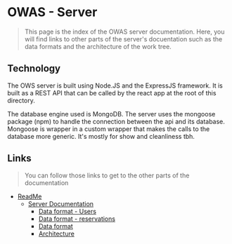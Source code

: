 # OWAS - Server

> This page is the index of the OWAS server documentation. Here, you will find links to other parts of the server's docuentation such as the data formats and the architecture of the work tree.


## Technology

The OWS server is built using Node.JS and the ExpressJS framework. It is built as a REST API that can be called by the react app at the root of this directory.

The database engine used is MongoDB. The server uses the mongoose package (npm) to handle the connection between the api and its database.
Mongoose is wrapper in a custom wrapper that makes the calls to the database more generic. It's mostly for show and cleanliness tbh.


## Links

> You can follow those links to get to the other parts of the documentation


- [ReadMe](../../README.md)
    - [Server Documentation](./server.md)
        - [Data format - Users](dataFormat/users.md)
        - [Data format - reservations](dataFormat/reservations.md)
        - [Data format](dataFormat/bikes.md)
        - [Architecture](./server.md)